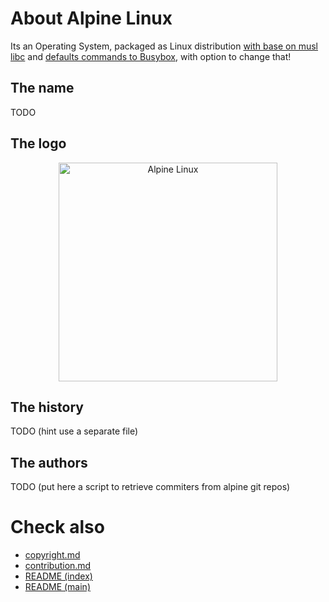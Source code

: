 # About Alpine Linux

Its an Operating System, packaged as Linux distribution [with base on musl libc](alpine/base-with-muslc-and-busybox.md#base-with-muslc) 
and [defaults commands to Busybox](alpine/base-with-muslc-and-busybox.md#defaults-to-busybox), 
with option to change that!

## The name

TODO

## The logo

<p align="center">
  <img src="https://codeberg.org/repo-avatars/36054-748761d616a7bf1d6849e904aee637dc" alt="Alpine Linux" width="350" />
</p>

## The history

TODO (hint use a separate file)

## The authors

TODO (put here a script to retrieve commiters from alpine git repos)

# Check also

* [copyright.md](copyright.md)
* [contribution.md](contribution.md)
* [README (index)](README.md)
* [README (main)](../README.md)
